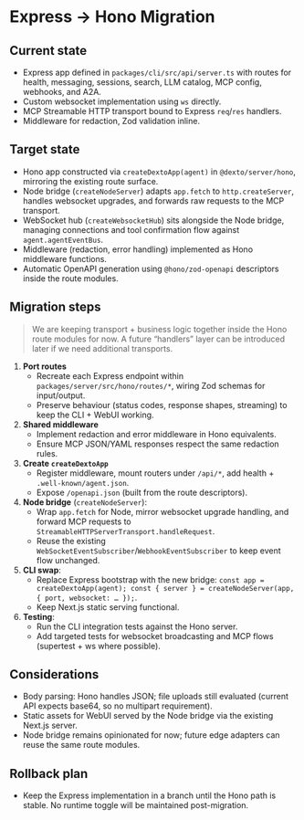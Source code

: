 # Express → Hono Migration

## Current state
- Express app defined in `packages/cli/src/api/server.ts` with routes for health, messaging,
  sessions, search, LLM catalog, MCP config, webhooks, and A2A.
- Custom websocket implementation using `ws` directly.
- MCP Streamable HTTP transport bound to Express `req`/`res` handlers.
- Middleware for redaction, Zod validation inline.

## Target state
- Hono app constructed via `createDextoApp(agent)` in `@dexto/server/hono`, mirroring the existing
  route surface.
- Node bridge (`createNodeServer`) adapts `app.fetch` to `http.createServer`, handles websocket
  upgrades, and forwards raw requests to the MCP transport.
- WebSocket hub (`createWebsocketHub`) sits alongside the Node bridge, managing connections and tool
  confirmation flow against `agent.agentEventBus`.
- Middleware (redaction, error handling) implemented as Hono middleware functions.
- Automatic OpenAPI generation using `@hono/zod-openapi` descriptors inside the route modules.

## Migration steps
> We are keeping transport + business logic together inside the Hono route modules for now. A
> future “handlers” layer can be introduced later if we need additional transports.

1. **Port routes**
   - Recreate each Express endpoint within `packages/server/src/hono/routes/*`, wiring Zod schemas
     for input/output.
   - Preserve behaviour (status codes, response shapes, streaming) to keep the CLI + WebUI working.
2. **Shared middleware**
   - Implement redaction and error middleware in Hono equivalents.
   - Ensure MCP JSON/YAML responses respect the same redaction rules.
3. **Create `createDextoApp`**
   - Register middleware, mount routers under `/api/*`, add health + `.well-known/agent.json`.
   - Expose `/openapi.json` (built from the route descriptors).
4. **Node bridge** (`createNodeServer`):
   - Wrap `app.fetch` for Node, mirror websocket upgrade handling, and forward MCP requests to
     `StreamableHTTPServerTransport.handleRequest`.
   - Reuse the existing `WebSocketEventSubscriber`/`WebhookEventSubscriber` to keep event flow
     unchanged.
5. **CLI swap**:
   - Replace Express bootstrap with the new bridge: `const app = createDextoApp(agent); const
     { server } = createNodeServer(app, { port, websocket: … });`.
   - Keep Next.js static serving functional.
6. **Testing**:
   - Run the CLI integration tests against the Hono server.
   - Add targeted tests for websocket broadcasting and MCP flows (supertest + ws where possible).

## Considerations
- Body parsing: Hono handles JSON; file uploads still evaluated (current API expects base64, so no
  multipart requirement).
- Static assets for WebUI served by the Node bridge via the existing Next.js server.
- Node bridge remains opinionated for now; future edge adapters can reuse the same route modules.

## Rollback plan
- Keep the Express implementation in a branch until the Hono path is stable. No runtime toggle will
  be maintained post-migration.
